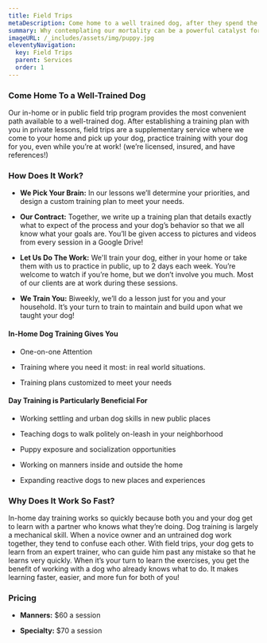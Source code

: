```yaml
---
title: Field Trips
metaDescription: Come home to a well trained dog, after they spend the day with us!
summary: Why contemplating our mortality can be a powerful catalyst for change
imageURL: /_includes/assets/img/puppy.jpg
eleventyNavigation:
  key: Field Trips
  parent: Services
  order: 1
---
```


### Come Home To a Well-Trained Dog

Our in-home or in public field trip program provides the most convenient path available to a well-trained dog. After establishing a training plan with you in private lessons, field trips are a supplementary service where we come to your home and pick up your dog, practice training with your dog for you, even while you’re at work! (we’re licensed, insured, and have references!)

### How Does It Work?

- **We Pick Your Brain:** In our lessons we’ll determine your priorities, and design a custom training plan to meet your needs.

- **Our Contract:** Together, we write up a training plan that details exactly what to expect of the process and your dog’s behavior so that we all know what your goals are. You’ll be given access to pictures and videos from every session in a Google Drive!

- **Let Us Do The Work:** We'll train your dog, either in your home or take them with us to practice in public, up to 2 days each week.  You’re welcome to watch if you’re home, but we don’t involve you much.  Most of our clients are at work during these sessions.

- **We Train You:** Biweekly, we’ll do a lesson just for you and your household.  It’s your turn to train to maintain and build upon what we taught your dog!



#### In-Home Dog Training Gives You
- One-on-one Attention

- Training where you need it most: in real world situations.

- Training plans customized to meet your needs

#### Day Training is Particularly Beneficial For

- Working settling and urban dog skills  in new public places

- Teaching dogs to walk politely on-leash in your neighborhood

- Puppy exposure and socialization opportunities 

- Working on manners inside and outside the home

- Expanding reactive dogs to new places and experiences 


### Why Does It Work So Fast?

In-home day training works so quickly because both you and your dog get to learn with a partner who knows what they’re doing. Dog training is largely a mechanical skill. When a novice owner and an untrained dog work together, they tend to confuse each other. With field trips, your dog gets to learn from an expert trainer, who can guide him past any mistake so that he learns very quickly. When it’s your turn to learn the exercises, you get the benefit of working with a dog who already knows what to do. It makes learning faster, easier, and more fun for both of you! 

### Pricing
 - **Manners:** $60 a session 

 - **Specialty:** $70 a session 
